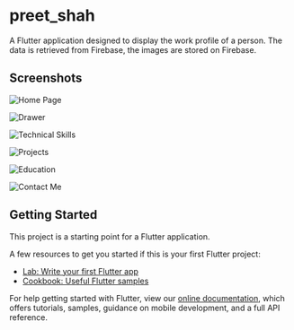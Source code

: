 # preet_shah

A Flutter application designed to display the work profile of a person. The data is retrieved from Firebase, the images are stored on Firebase.

## Screenshots

![Home Page](/Screenshots/PS_1.png)

![Drawer](/Screenshots/PS_2.png)

![Technical Skills](/Screenshots/PS_3.png)

![Projects](/Screenshots/PS_4.png)

![Education](/Screenshots/PS_5.png)

![Contact Me](/Screenshots/PS_6.png)

## Getting Started

This project is a starting point for a Flutter application.

A few resources to get you started if this is your first Flutter project:

- [Lab: Write your first Flutter app](https://flutter.dev/docs/get-started/codelab)
- [Cookbook: Useful Flutter samples](https://flutter.dev/docs/cookbook)

For help getting started with Flutter, view our
[online documentation](https://flutter.dev/docs), which offers tutorials,
samples, guidance on mobile development, and a full API reference.

